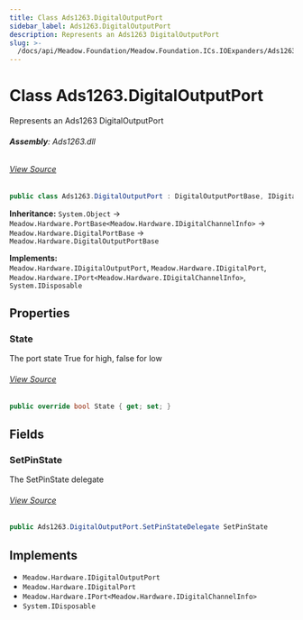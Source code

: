 ```yaml
---
title: Class Ads1263.DigitalOutputPort
sidebar_label: Ads1263.DigitalOutputPort
description: Represents an Ads1263 DigitalOutputPort
slug: >-
  /docs/api/Meadow.Foundation/Meadow.Foundation.ICs.IOExpanders/Ads1263.DigitalOutputPort
---
```

# Class Ads1263.DigitalOutputPort
Represents an Ads1263 DigitalOutputPort

###### **Assembly**: Ads1263.dll
###### [View Source](https://github.com/WildernessLabs/Meadow.Foundation.git/blob/develop/Source/Meadow.Foundation.Peripherals/ICs.IOExpanders.Ads1263/Driver/Ads1263.DigitalOutputPort.cs#L10)
```csharp title="Declaration"
public class Ads1263.DigitalOutputPort : DigitalOutputPortBase, IDigitalOutputPort, IDigitalPort, IPort<IDigitalChannelInfo>, IDisposable
```
**Inheritance:** `System.Object` -> `Meadow.Hardware.PortBase<Meadow.Hardware.IDigitalChannelInfo>` -> `Meadow.Hardware.DigitalPortBase` -> `Meadow.Hardware.DigitalOutputPortBase`

**Implements:**  
`Meadow.Hardware.IDigitalOutputPort`, `Meadow.Hardware.IDigitalPort`, `Meadow.Hardware.IPort<Meadow.Hardware.IDigitalChannelInfo>`, `System.IDisposable`

## Properties
### State
The port state
True for high, false for low
###### [View Source](https://github.com/WildernessLabs/Meadow.Foundation.git/blob/develop/Source/Meadow.Foundation.Peripherals/ICs.IOExpanders.Ads1263/Driver/Ads1263.DigitalOutputPort.cs#L28)
```csharp title="Declaration"
public override bool State { get; set; }
```
## Fields
### SetPinState
The SetPinState delegate
###### [View Source](https://github.com/WildernessLabs/Meadow.Foundation.git/blob/develop/Source/Meadow.Foundation.Peripherals/ICs.IOExpanders.Ads1263/Driver/Ads1263.DigitalOutputPort.cs#L22)
```csharp title="Declaration"
public Ads1263.DigitalOutputPort.SetPinStateDelegate SetPinState
```

## Implements

* `Meadow.Hardware.IDigitalOutputPort`
* `Meadow.Hardware.IDigitalPort`
* `Meadow.Hardware.IPort<Meadow.Hardware.IDigitalChannelInfo>`
* `System.IDisposable`

